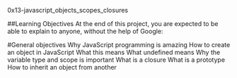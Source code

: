 0x13-javascript_objects_scopes_closures

##Learning Objectives
At the end of this project, you are expected to be able to explain to anyone, without the help of Google:

#General objectives
Why JavaScript programming is amazing
How to create an object in JavaScript
What this means
What undefined means
Why the variable type and scope is important
What is a closure
What is a prototype
How to inherit an object from another

